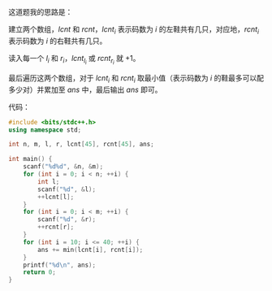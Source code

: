 这道题我的思路是：

建立两个数组，$lcnt$ 和 $rcnt$，$lcnt_i$ 表示码数为 $i$ 的左鞋共有几只，对应地，$rcnt_i$ 表示码数为 $i$ 的右鞋共有几只。

读入每一个 $l_i$ 和 $r_i$，$lcnt_{l_i}$ 或 $rcnt_{r_i}$ 就 $+1$。

最后遍历这两个数组，对于 $lcnt_i$ 和 $rcnt_i$ 取最小值（表示码数为 $i$ 的鞋最多可以配多少对）并累加至 $ans$ 中，最后输出 $ans$ 即可。

代码：

```cpp
#include <bits/stdc++.h>
using namespace std;

int n, m, l, r, lcnt[45], rcnt[45], ans;

int main() {
    scanf("%d%d", &n, &m);
    for (int i = 0; i < n; ++i) {
        int l;
        scanf("%d", &l);
        ++lcnt[l];
    }
    for (int i = 0; i < m; ++i) {
        scanf("%d", &r);
        ++rcnt[r];
    }
    for (int i = 10; i <= 40; ++i) {
        ans += min(lcnt[i], rcnt[i]);
    }
    printf("%d\n", ans);
    return 0;
}
```
